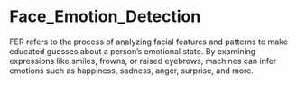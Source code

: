 # Face_Emotion_Detection
FER refers to the process of analyzing facial features and patterns to make educated guesses about a person’s emotional state. By examining expressions like smiles, frowns, or raised eyebrows, machines can infer emotions such as happiness, sadness, anger, surprise, and more.

